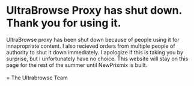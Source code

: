 # UltraBrowse Proxy has shut down. Thank you for using it.
UltraBrowse proxy has been shut down because of people using it for innapropriate content. I also recieved orders from multiple people of authority to shut it down immediately.
I apologize if this is taking you by surprise, but I unfortunately have no choice. This website will stay on this page for the rest of the summer until NewPrixmix is built. 
<br>
<br>
= The Ultrabrowse Team
